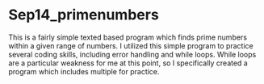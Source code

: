 # Sep14_primenumbers
This is a fairly simple texted based program which finds prime numbers within a given range of numbers.  I utilized this simple program to practice several coding skills, including error handling and while loops.  While loops are a particular weakness for me at this point, so I specifically created a program which includes multiple for practice.
